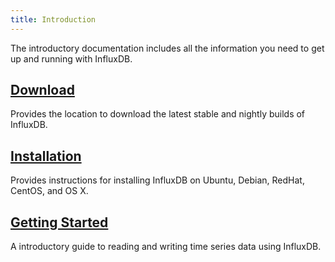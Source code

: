 ```yaml
---
title: Introduction
---
```


The introductory documentation includes all the information you need to get up and running with InfluxDB.

## [Download](https://influxdata.com/downloads/#influxdb)

Provides the location to download the latest stable and nightly builds of InfluxDB.

## [Installation](/influxdb/v1.1/introduction/installation/)

Provides instructions for installing InfluxDB on Ubuntu, Debian, RedHat, CentOS, and OS X.

## [Getting Started](/influxdb/v1.1/introduction/getting_started/)

A introductory guide to reading and writing time series data using InfluxDB.
